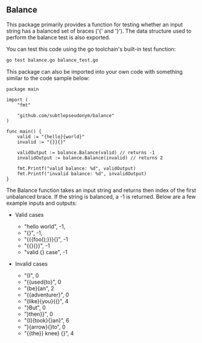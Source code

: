 ## Balance

This package primarily provides a function for testing whether an input string has a balanced set of braces ('{' and '}'). The data structure used to perform the balance test is also exported.

You can test this code using the go toolchain's built-in test function:
```bash
go test balance.go balance_test.go
```

This package can also be imported into your own code with something similar to the code sample below:
```golang
package main

import (
	"fmt"

	"github.com/subtlepseudonym/balance"
)

func main() {
	valid := "{hello}{world}"
	invalid := "{}}{}"

	validOutput := balance.Balance(valid) // returns -1
	invalidOutput := balance.Balance(invalid) // returns 2

	fmt.Printf("valid balance: %d", validOutput)
	fmt.Printf("invalid balance: %d", invalidOutput)
}
```

The Balance function takes an input string and returns then index of the first unbalanced brace. If the string is balanced, a -1 is returned. Below are a few example inputs and outputs:

+ Valid cases
	- "hello world", -1,  
	- "{}", -1,           
	- "{{{foo();}}}{}", -1
	- "{{}{}}", -1        
	- "valid {} case", -1 

+ Invalid cases
	- "{I", 0            
	- "{{used{to}", 0    
	- "{be}{an", 2       
	- "{{adventurer}", 0 
	- "{like}{you}{{}", 4
	- "}But", 0            
	- "}then}}", 0         
	- "{I}{took}{}an}", 6  
	- "}{arrow}{}to", 0    
	- "{{the}} knee} {}", 4
